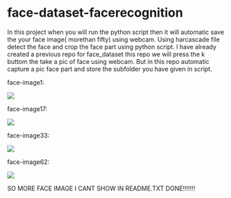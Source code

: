 # face-dataset-facerecognition
In this project when you will run the python script then it will automatic save the your face image( morethan fifty) using webcam. 
Using harcascade file detect the face and crop the face part using python script.
I have already created a previous repo for face_dataset this repo we will press the k buttom the take a pic of face using webcam.
But in this repo automatic capture a pic face part and store the subfolder you have given in script.

face-image1:

<image src ="dataset/anand_raj/1.png">
  <br>
  
 face-image17:

<image src ="dataset/anand_raj/17.png"> 
  <br>
  
face-image33:

<image src ="dataset/anand_raj/33.png"> 
  <br>
  
 face-image62:

<image src ="dataset/anand_raj/62.png"> 
  
  
 SO MORE FACE IMAGE I CANT SHOW IN README.TXT
 DONE!!!!!!!
  
   
  
  
    
  
  
  
